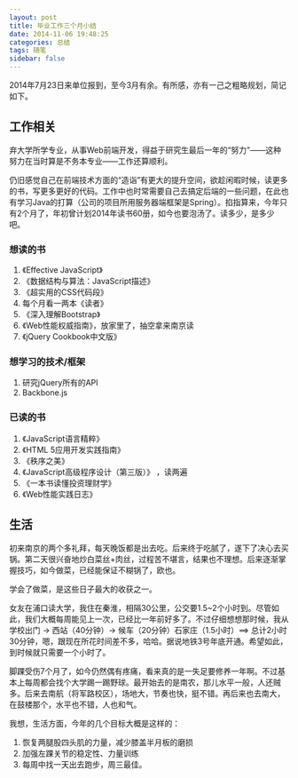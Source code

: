 ```yaml
---
layout: post
title: 毕业工作三个月小结
date: 2014-11-06 19:48:25
categories: 总结
tags: 随笔
sidebar: false
---
```

2014年7月23日来单位报到，至今3月有余。有所感，亦有一己之粗略规划，简记如下。
<!-- more -->

## 工作相关

弃大学所学专业，从事Web前端开发，得益于研究生最后一年的“努力”——这种努力在当时算是不务本专业——工作还算顺利。

仍旧感觉自己在前端技术方面的“造诣”有更大的提升空间，欲趁闲暇时候，读更多的书，写更多更好的代码。工作中也时常需要自己去搞定后端的一些问题，在此也有学习Java的打算（公司的项目所用服务器端框架是Spring）。掐指算来，今年只有2个月了，年初曾计划2014年读书60册，如今也要泡汤了。读多少，是多少吧。

### 想读的书

1. 《Effective JavaScript》
2. 《数据结构与算法：JavaScript描述》
3. 《超实用的CSS代码段》
4. 每个月看一两本《读者》
5. 《深入理解Bootstrap》
6. 《Web性能权威指南》，放家里了，抽空拿来南京读
7. 《jQuery Cookbook中文版》

### 想学习的技术/框架
1. 研究jQuery所有的API
2. Backbone.js

### 已读的书
1. 《JavaScript语言精粹》
2. 《HTML 5应用开发实践指南》
3. 《秩序之美》
4. 《JavaScript高级程序设计（第三版）》 ，读两遍
5. 《一本书读懂投资理财学》 
6. 《Web性能实践日志》

## 生活
初来南京的两个多礼拜，每天晚饭都是出去吃。后来终于吃腻了，遂下了决心去买锅。第二天很兴奋地炒白菜丝+肉丝，过程苦不堪言，结果也不理想。后来逐渐掌握技巧，如今做菜，已经能保证不糊锅了，欧也。

学会了做菜，是这些日子最大的收获之一。

女友在浦口读大学，我住在秦淮，相隔30公里，公交要1.5~2个小时到。尽管如此，我们大概每周能见上一次，已经比一年前好多了。不过仔细想想那时候，我从学校出门 -> 西站（40分钟）-> 候车（20分钟）石家庄（1.5小时）==> 总计2小时30分钟，嗯，跟现在所花时间差不多，哈哈。据说地铁3号年底开通。希望如此，到时候就只需要一个小时了。

脚踝受伤7个月了，如今仍然偶有疼痛，看来真的是一失足要修养一年啊。不过基本上每周都会找个大学踢一踢野球。最开始去的是南农，那儿水平一般，人还贼多。后来去南航（将军路校区），场地大，节奏也快，挺不错。再后来也去南大，在鼓楼那个，水平也不错，人也和气。

我想，生活方面，今年的几个目标大概是这样的：

1. 恢复两腿股四头肌的力量，减少膝盖半月板的磨损
2. 加强左踝关节的稳定性、力量训练
3. 每周中找一天出去跑步，周三最佳。
